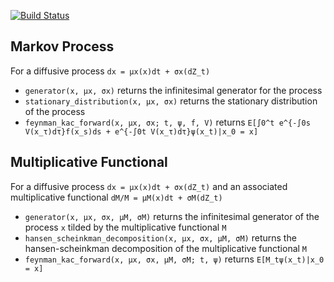 [![Build Status](https://travis-ci.org/matthieugomez/InfinitesimalGenerators.jl.svg?branch=master)](https://travis-ci.org/matthieugomez/InfinitesimalGenerators.jl)


## Markov Process
For a diffusive process `dx = μx(x)dt + σx(dZ_t)`
- `generator(x, μx, σx)` returns the infinitesimal generator for the process 
- `stationary_distribution(x, μx, σx)` returns the stationary distribution of the process 
- `feynman_kac_forward(x, μx, σx; t, ψ, f, V)`	returns `E[∫0^t e^{-∫0s V(x_τ)dτ}f(x_s)ds + e^{-∫0t V(x_τ)dτ}ψ(x_t)|x_0 = x]` 

## Multiplicative Functional
For a diffusive process `dx = μx(x)dt + σx(dZ_t)` and an associated multiplicative functional `dM/M = μM(x)dt + σM(dZ_t)`
- `generator(x, μx, σx, μM, σM)` returns the infinitesimal generator of the process `x` tilded by the multiplicative functional `M` 
- `hansen_scheinkman_decomposition(x, μx, σx, μM, σM)` returns the hansen-scheinkman decomposition of the multiplicative functional `M`
- `feynman_kac_forward(x, μx, σx, μM, σM; t, ψ)` returns  `E[M_tψ(x_t)|x_0 = x]`
